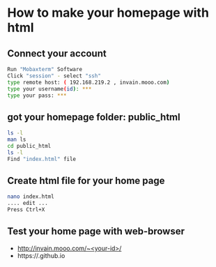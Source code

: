 
# How to make your homepage with html

## Connect your account
```bash
Run "Mobaxterm" Software
Click "session" - select "ssh"
type remote host: ( 192.168.219.2 , invain.mooo.com)
type your username(id): ***
type your pass: ***
```

## got your homepage folder: public_html
```bash
ls -l
man ls
cd public_html
ls -l
Find "index.html" file
```

## Create html file for your home page
```bash
nano index.html
.... edit ...
Press Ctrl+X
```

## Test your home page with web-browser
* http://invain.mooo.com/~<your-id>/ 
* https://<your-id>.github.io

 
